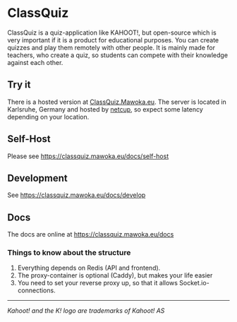 # ClassQuiz

ClassQuiz is a quiz-application like KAHOOT!, but open-source which is very important if it is a product for educational
purposes.
You can create quizzes and play them remotely with other people.
It is mainly made for teachers, who create a
quiz, so students can compete with their knowledge against each other.

## Try it

There is a hosted version at [ClassQuiz.Mawoka.eu](https://classquiz.mawoka.eu?utm_medium=Github&utm_source=Readme). The
server is located in Karlsruhe, Germany and hosted by [netcup](https://mawoka.eu/redir?token=2), so expect some latency
depending on your location.

## Self-Host

Please see https://classquiz.mawoka.eu/docs/self-host

## Development

See https://classquiz.mawoka.eu/docs/develop

## Docs

The docs are online at https://classquiz.mawoka.eu/docs

### Things to know about the structure

1. Everything depends on Redis (API and frontend).
2. The proxy-container is optional (Caddy), but makes your life easier
3. You need to set your reverse proxy up, so that it allows Socket.io-connections.

---
*Kahoot! and the K! logo are trademarks of Kahoot! AS*